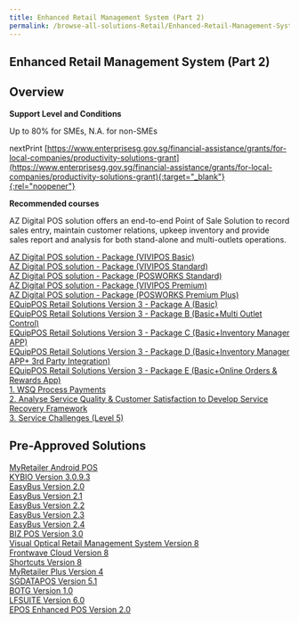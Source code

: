 ```yaml
---
title: Enhanced Retail Management System (Part 2)
permalink: /browse-all-solutions-Retail/Enhanced-Retail-Management-System--Part-2-
---
```


## Enhanced Retail Management System (Part 2)
## Overview

**Support Level and Conditions**

Up to 80% for SMEs, N.A. for non-SMEs

nextPrint
[https://www.enterprisesg.gov.sg/financial-assistance/grants/for-local-companies/productivity-solutions-grant](https://www.enterprisesg.gov.sg/financial-assistance/grants/for-local-companies/productivity-solutions-grant){:target="_blank"}{:rel="noopener"}

**Recommended courses**

AZ Digital POS solution offers an end-to-end Point of Sale Solution to record sales entry, maintain customer relations, upkeep inventory and provide sales report and analysis for both stand-alone and multi-outlets operations.

<a href='https://www.gobusiness.gov.sg/images/psg/AZ_Digital_20210379_Desensitised_Annex_3_Part_1.pdf'  target='_blank' rel='noopener'>AZ Digital POS solution - Package (VIVIPOS Basic)</a><br>
<a href='https://www.gobusiness.gov.sg/images/psg/AZ_Digital_20210379_Desensitised_Annex_3_Part_2.pdf'  target='_blank' rel='noopener'>AZ Digital POS solution - Package (VIVIPOS Standard)</a><br>
<a href='https://www.gobusiness.gov.sg/images/psg/AZ_Digital_20210379_Desensitised_Annex_3_Part_3.pdf'  target='_blank' rel='noopener'>AZ Digital POS solution - Package (POSWORKS Standard)</a><br>
<a href='https://www.gobusiness.gov.sg/images/psg/AZ_Digital_20210379_Desensitised_Annex_3_Part_4.pdf'  target='_blank' rel='noopener'>AZ Digital POS solution - Package (VIVIPOS Premium)</a><br>
<a href='https://www.gobusiness.gov.sg/images/psg/AZ_Digital_20210379_Desensitised_Annex_3_Part_5.pdf'  target='_blank' rel='noopener'>AZ Digital POS solution - Package (POSWORKS Premium Plus)</a><br>
<a href='https://www.gobusiness.gov.sg/images/psg/Edgeworks_20220048_Desensitised_Annex_3_Part_1.pdf'  target='_blank' rel='noopener'>EQuipPOS Retail Solutions Version 3 - Package A (Basic)</a><br>
<a href='https://www.gobusiness.gov.sg/images/psg/Edgeworks_20220048_Desensitised_Annex_3_Part_2.pdf'  target='_blank' rel='noopener'>EQuipPOS Retail Solutions Version 3 - Package B (Basic+Multi Outlet Control)</a><br>
<a href='https://www.gobusiness.gov.sg/images/psg/Edgeworks_20220048_Desensitised_Annex_3_Part_3.pdf'  target='_blank' rel='noopener'>EQuipPOS Retail Solutions Version 3 - Package C (Basic+Inventory Manager APP)</a><br>
<a href='https://www.gobusiness.gov.sg/images/psg/Edgeworks_20220048_Desensitised_Annex_3_Part_4.pdf'  target='_blank' rel='noopener'>EQuipPOS Retail Solutions Version 3 - Package D (Basic+Inventory Manager APP+ 3rd Party Integration)</a><br>
<a href='https://www.gobusiness.gov.sg/images/psg/Edgeworks_20220048_Desensitised_Annex_3_Part_56.pdf'  target='_blank' rel='noopener'>EQuipPOS Retail Solutions Version 3 - Package E (Basic+Online Orders & Rewards App)</a><br>
<a href='https://courses.enterprisejobskills.gov.sg/Course_Internet/CourseDetail/WSQ-Process-Payments-SSF-2'  target='_blank' rel='noopener'>1. WSQ Process Payments</a><br>
<a href='https://courses.enterprisejobskills.gov.sg/Course_Internet/CourseDetail/Analyse-Service-Quality-Customer-Satisfaction-Develop-Service-Recovery-Framework-SFw-2'  target='_blank' rel='noopener'>2. Analyse Service Quality & Customer Satisfaction to Develop Service Recovery Framework</a><br>
<a href='https://courses.enterprisejobskills.gov.sg/Course_Internet/CourseDetail/Service-Challenges-Level-5-Asynchronous-Synchronous-elearning'  target='_blank' rel='noopener'>3. Service Challenges (Level 5)</a><br>

## Pre-Approved Solutions

<a href='/productivity-solutions-grant/solutionrepo/solution344' target='_blank'>MyRetailer Android POS</a><br>
<a href='/productivity-solutions-grant/solutionrepo/solution936' target='_blank'>KYBIO Version 3.0.9.3</a><br>
<a href='/productivity-solutions-grant/solutionrepo/solution1019' target='_blank'>EasyBus Version 2.0</a><br>
<a href='/productivity-solutions-grant/solutionrepo/solution1020' target='_blank'>EasyBus Version 2.1</a><br>
<a href='/productivity-solutions-grant/solutionrepo/solution1021' target='_blank'>EasyBus Version 2.2</a><br>
<a href='/productivity-solutions-grant/solutionrepo/solution1022' target='_blank'>EasyBus Version 2.3</a><br>
<a href='/productivity-solutions-grant/solutionrepo/solution1023' target='_blank'>EasyBus Version 2.4</a><br>
<a href='/productivity-solutions-grant/solutionrepo/solution1084' target='_blank'>BIZ POS Version 3.0</a><br>
<a href='/productivity-solutions-grant/solutionrepo/solution1136' target='_blank'>Visual Optical Retail Management System Version 8</a><br>
<a href='/productivity-solutions-grant/solutionrepo/solution1176' target='_blank'>Frontwave Cloud Version 8</a><br>
<a href='/productivity-solutions-grant/solutionrepo/solution1188' target='_blank'>Shortcuts Version 8</a><br>
<a href='/productivity-solutions-grant/solutionrepo/solution1264' target='_blank'>MyRetailer Plus Version 4</a><br>
<a href='/productivity-solutions-grant/solutionrepo/solution1501' target='_blank'>SGDATAPOS Version 5.1</a><br>
<a href='/productivity-solutions-grant/solutionrepo/solution1723' target='_blank'>BOTG Version 1.0</a><br>
<a href='/productivity-solutions-grant/solutionrepo/solution1878' target='_blank'>LFSUITE Version 6.0</a><br>
<a href='/productivity-solutions-grant/solutionrepo/solution2753' target='_blank'>EPOS Enhanced POS Version 2.0</a><br>
